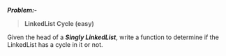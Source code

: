 ***Problem:-***

> **LinkedList Cycle (easy)**

Given the head of a ***Singly LinkedList***, write a function to determine if the LinkedList has a cycle in it or not.
